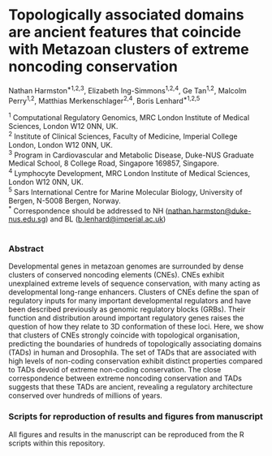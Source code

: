 # Topologically associated domains are ancient features that coincide with Metazoan clusters of extreme noncoding conservation
Nathan Harmston<sup>*1,2,3</sup>, Elizabeth Ing-Simmons<sup>1,2,4</sup>, Ge Tan<sup>1,2</sup>, Malcolm Perry<sup>1,2</sup>, Matthias Merkenschlager<sup>2,4</sup>, Boris Lenhard<sup>*1,2,5</sup>

<sup>1</sup> Computational Regulatory Genomics, MRC London Institute of Medical Sciences, London W12 0NN, UK.<br>
<sup>2</sup> Institute of Clinical Sciences, Faculty of Medicine, Imperial College London, London W12 0NN, UK.<br>
<sup>3</sup> Program in Cardiovascular and Metabolic Disease, Duke-NUS Graduate Medical School, 8 College Road, Singapore 169857, Singapore.<br>
<sup>4</sup> Lymphocyte Development, MRC London Institute of Medical Sciences, London W12 0NN, UK.</br>
<sup>5</sup> Sars International Centre for Marine Molecular Biology, University of Bergen, N-5008 Bergen, Norway.<br>
<sup>*</sup> Correspondence should be addressed to NH (nathan.harmston@duke-nus.edu.sg) and BL (b.lenhard@imperial.ac.uk)<br>
 
### Abstract
Developmental genes in metazoan genomes are surrounded by dense clusters of conserved noncoding elements (CNEs). CNEs exhibit unexplained extreme levels of sequence conservation, with many acting as developmental long-range enhancers. Clusters of CNEs define the span of regulatory inputs for many important developmental regulators and have been described previously as genomic regulatory blocks (GRBs). Their function and distribution around important regulatory genes raises the question of how they relate to 3D conformation of these loci. Here, we show that clusters of CNEs strongly coincide with topological organisation, predicting the boundaries of hundreds of topologically associating domains (TADs) in human and Drosophila. The set of TADs that are associated with high levels of non-coding conservation exhibit distinct properties compared to TADs devoid of extreme non-coding conservation. The close correspondence between extreme noncoding conservation and TADs suggests that these TADs are ancient, revealing a regulatory architecture conserved over hundreds of millions of years.
 
 ### Scripts for reproduction of results and figures from manuscript
All figures and results in the manuscript can be reproduced from the R scripts within this repository.<br>
